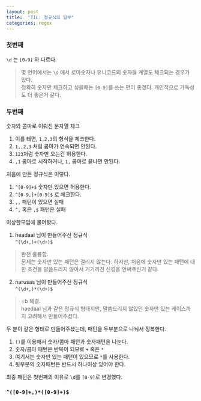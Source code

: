 ```yaml
---
layout: post
title:  "TIL: 정규식의 일부"
categories: regex
---
```


### 첫번째

`\d` 는 `[0-9]` 와 다르다.
> 몇 언어에서는 `\d` 에서 로마숫자나 유니코드의 숫자들 계열도 체크되는 경우가 있다.   
> 정확히 숫자만 체크하고 싶을때는 `[0-9]`를 쓰는 편이 좋겠다. 개인적으로 가독성도 더 좋은거 같다.

### 두번째

숫자와 콤마로 이뤄진 문자열 체크    

1. 이를 테면, `1,2,3`의 형식을 체크한다.
1. `1,,2,3` 처럼 콤마가 연속되면 안된다.
1. `123`처럼 숫자만 오는건 허용한다.
1. `,1` 콤마로 시작하거나, `1,` 콤마로 끝나면 안된다.

처음에 만든 정규식은 이렇다.

1. `^[0-9]+$` 숫자만 있으면 허용한다.
1. `^[0-9,]+[0-9]$` 로 체크한다.
1. `,,` 패턴이 있으면 실패
1. `^,` 혹은 `,$` 패턴은 실패

이상한모임에 물어봤다.

1. headaal 님이 만들어주신 정규식   
`^(\d+,)+(\d+)$`
> 완전 훌륭함.  
> 문제는 숫자만 있는 패턴은 걸리지 않는다.
> 하지만, 처음에 숫자만 있는 패턴에 대한 조건을 말씀드리지 않아서 거기까진 신경을 안써주신거 같다.

2. narusas 님이 만들어주신 정규식   
`^(\d+,)*(\d+)$`
> =b 해결.  
> haedaal 님과 같은 정규식 형태지만, 말씀드리지 않았던 숫자만 있는 케이스까지 고려해서 만들어주셨다.

두 분이 같은 형태로 만들어주셨는데, 패턴을 두부분으로 나눠서 정복한다.

1. `()`를 이용해서 숫자/콤마 패턴과 숫자패턴을 나눈다.  
1. 숫자/콤마 패턴은 반복이 되므로 `+` 혹은 `*`
1. 여기서는 숫자만 있는 패턴이 있으므로 `*`를 사용한다.
1. 뒷부분의 숫자패턴은 반드시 하나이상 있어야 한다.

최종 패턴은 첫번째의 이유로 `\d`를 `[0-9]`로 변경했다.

### `^([0-9]+,)*([0-9]+)$`